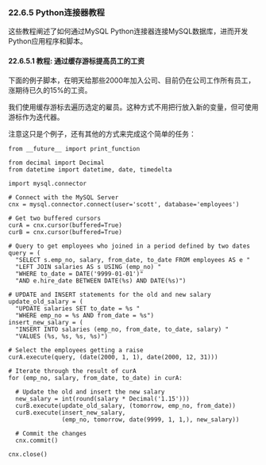 ### 22.6.5 Python连接器教程

这些教程阐述了如何通过MySQL Python连接器连接MySQL数据库，进而开发Python应用程序和脚本。


#### 22.6.5.1 教程: 通过缓存游标提高员工的工资

下面的例子脚本，在明天给那些2000年加入公司、目前仍在公司工作所有员工，涨期待已久的15%的工资。

我们使用缓存游标去遍历选定的雇员。这种方式不用把行放入新的变量，但可使用游标作为迭代器。

注意这只是个例子，还有其他的方式来完成这个简单的任务：

    from __future__ import print_function

    from decimal import Decimal
    from datetime import datetime, date, timedelta

    import mysql.connector
    
    # Connect with the MySQL Server
    cnx = mysql.connector.connect(user='scott', database='employees')
    
    # Get two buffered cursors
    curA = cnx.cursor(buffered=True)
    curB = cnx.cursor(buffered=True)
    
    # Query to get employees who joined in a period defined by two dates
    query = (
      "SELECT s.emp_no, salary, from_date, to_date FROM employees AS e "
      "LEFT JOIN salaries AS s USING (emp_no) "
      "WHERE to_date = DATE('9999-01-01')"
      "AND e.hire_date BETWEEN DATE(%s) AND DATE(%s)")
    
    # UPDATE and INSERT statements for the old and new salary
    update_old_salary = (
      "UPDATE salaries SET to_date = %s "
      "WHERE emp_no = %s AND from_date = %s")
    insert_new_salary = (
      "INSERT INTO salaries (emp_no, from_date, to_date, salary) "
      "VALUES (%s, %s, %s, %s)")
    
    # Select the employees getting a raise
    curA.execute(query, (date(2000, 1, 1), date(2000, 12, 31)))
    
    # Iterate through the result of curA
    for (emp_no, salary, from_date, to_date) in curA:
    
      # Update the old and insert the new salary
      new_salary = int(round(salary * Decimal('1.15')))
      curB.execute(update_old_salary, (tomorrow, emp_no, from_date))
      curB.execute(insert_new_salary,
                   (emp_no, tomorrow, date(9999, 1, 1,), new_salary))
    
      # Commit the changes
      cnx.commit()
    
    cnx.close()